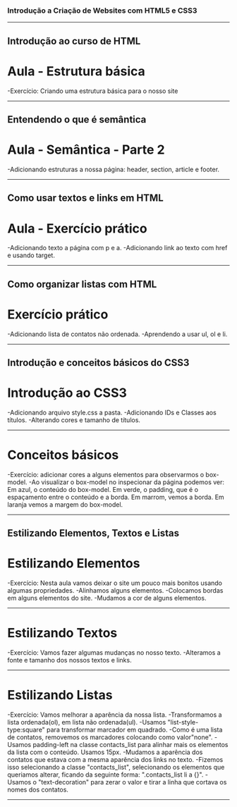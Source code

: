 ### Introdução a Criação de Websites com HTML5 e CSS3

-------------------------------------------------------------------------------------

## Introdução ao curso de HTML

# Aula - Estrutura básica

-Exercício: Criando uma estrutura básica para o nosso site

-------------------------------------------------------------------------------------

## Entendendo o que é semântica

# Aula - Semântica - Parte 2

-Adicionando estruturas a nossa página: header, section, article e footer.

-------------------------------------------------------------------------------------

## Como usar textos e links em HTML

# Aula - Exercício prático

-Adicionando texto a página com p e a.
-Adicionando link ao texto com href e usando target.

-------------------------------------------------------------------------------------

## Como organizar listas com HTML

# Exercício prático

-Adicionando lista de contatos não ordenada.
-Aprendendo a usar ul, ol e li.

-------------------------------------------------------------------------------------

## Introdução e conceitos básicos do CSS3

# Introdução ao CSS3

-Adicionando arquivo style.css a pasta.
-Adicionando IDs e Classes aos títulos.
-Alterando cores e tamanho de títulos.

-------------------------------------------------------------------------------------

# Conceitos básicos

-Exercício: adicionar cores a alguns elementos para observarmos o box-model.
-Ao visualizar o box-model no inspecionar da página podemos ver:
    Em azul, o conteúdo do box-model.
    Em verde, o padding, que é o espaçamento entre o conteúdo e a borda.
    Em marrom, vemos a borda.
    Em laranja vemos a margem do box-model.

-------------------------------------------------------------------------------------

## Estilizando Elementos, Textos e Listas

# Estilizando Elementos

-Exercício: Nesta aula vamos deixar o site um pouco mais bonitos usando algumas propriedades.
-Alinhamos alguns elementos.
-Colocamos bordas em alguns elementos do site.
-Mudamos a cor de alguns elementos.

-------------------------------------------------------------------------------------

# Estilizando Textos

-Exercício: Vamos fazer algumas mudanças no nosso texto.
-Alteramos a fonte e tamanho dos nossos textos e links.

-------------------------------------------------------------------------------------

# Estilizando Listas

-Exercício: Vamos melhorar a aparência da nossa lista.
-Transformamos a lista ordenada(ol), em lista não ordenada(ul).
-Usamos "list-style-type:square" para transformar marcador em quadrado.
-Como é uma lista de contatos, removemos os marcadores colocando como valor"none".
-Usamos padding-left na classe contacts_list para alinhar mais os elementos da lista com o conteúdo. Usamos 15px.
-Mudamos a aparência dos contatos que estava com a mesma aparência dos links no texto.
-Fizemos isso selecionando a classe "contacts_list", selecionando os elementos que queriamos alterar, ficando da seguinte forma: ".contacts_list li a {}".
-Usamos o "text-decoration" para zerar o valor e tirar a linha que cortava os nomes dos contatos.

-------------------------------------------------------------------------------------